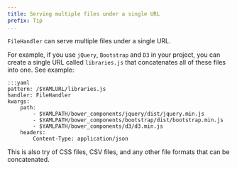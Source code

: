 ```yaml
---
title: Serving multiple files under a single URL
prefix: Tip
...
```


`FileHandler` can serve multiple files under a single URL.

For example, if you use `jQuery`, `Bootstrap` and `D3` in your project, you can create a single URL called `libraries.js` that concatenates all of these files into one. See example:

    :::yaml
    pattern: /$YAMLURL/libraries.js
    handler: FileHandler
    kwargs:
        path:
            - $YAMLPATH/bower_components/jquery/dist/jquery.min.js
            - $YAMLPATH/bower_components/bootstrap/dist/bootstrap.min.js
            - $YAMLPATH/bower_components/d3/d3.min.js
        headers:
            Content-Type: application/json

This is also try of CSS files, CSV files, and any other file formats that can be concatenated.
